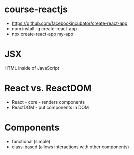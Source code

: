 # course-reactjs

- https://github.com/facebookincubator/create-react-app
- npm install -g create-react-app
- npx create-react-app my-app


# JSX

HTML inside of JavaScript 


# React vs. ReactDOM

- React - core - renders components
- ReactDOM - put components in DOM


# Components

- functional (simple)
- class-based (allows interactions with other components)